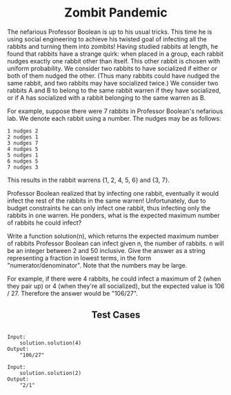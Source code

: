 <h1 align= "center"><b>Zombit Pandemic</b></h1>

The nefarious Professor Boolean is up to his usual tricks. This time he is using social engineering to achieve his twisted goal of infecting all the rabbits and turning them into zombits! Having studied rabbits at length, he found that rabbits have a strange quirk: when placed in a group, each rabbit nudges exactly one rabbit other than itself. This other rabbit is chosen with uniform probability. We consider two rabbits to have socialized if either or both of them nudged the other. (Thus many rabbits could have nudged the same rabbit, and two rabbits may have socialized twice.) We consider two rabbits A and B to belong to the same rabbit warren if they have socialized, or if A has socialized with a rabbit belonging to the same warren as B.

For example, suppose there were 7 rabbits in Professor Boolean's nefarious lab. We denote each rabbit using a number. The nudges may be as follows:

    1 nudges 2
    2 nudges 1
    3 nudges 7
    4 nudges 5
    5 nudges 1
    6 nudges 5
    7 nudges 3

This results in the rabbit warrens {1, 2, 4, 5, 6} and {3, 7}.

Professor Boolean realized that by infecting one rabbit, eventually it would infect the rest of the rabbits in the same warren! Unfortunately, due to budget constraints he can only infect one rabbit, thus infecting only the rabbits in one warren. He ponders, what is the expected maximum number of rabbits he could infect?

Write a function solution(n), which returns the expected maximum number of rabbits Professor Boolean can infect given n, the number of rabbits. n will be an integer between 2 and 50 inclusive. Give the answer as a string representing a fraction in lowest terms, in the form "numerator/denominator". Note that the numbers may be large.

For example, if there were 4 rabbits, he could infect a maximum of 2 (when they pair up) or 4 (when they're all socialized), but the expected value is 106 / 27. Therefore the answer would be "106/27".

<h2 align= "center"><b>Test Cases</b></h2>

```

Input:
    solution.solution(4)
Output:
    "106/27"

Input:
    solution.solution(2)
Output:
    "2/1"

```
